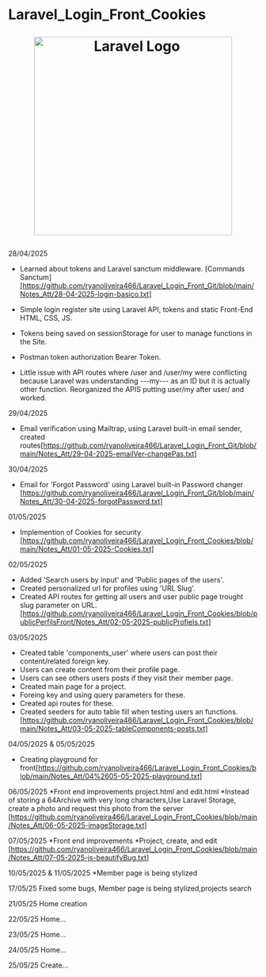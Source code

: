 # Laravel_Login_Front_Cookies<p align="center"><a href="https://laravel.com" target="_blank"><img src="https://raw.githubusercontent.com/laravel/art/master/logo-lockup/5%20SVG/2%20CMYK/1%20Full%20Color/laravel-logolockup-cmyk-red.svg" width="400" alt="Laravel Logo"></a></p>

28/04/2025

* Learned about tokens and Laravel sanctum middleware. [Commands Sanctum][https://github.com/ryanoliveira466/Laravel_Login_Front_Git/blob/main/Notes_Att/28-04-2025-login-basico.txt]
* Simple login register site using Laravel API, tokens and static Front-End HTML, CSS, JS.
* Tokens being saved on sessionStorage for user to manage functions in the Site.
* Postman token authorization Bearer Token.

* Little issue with API routes where /user and /user/my were conflicting because Laravel was understanding ---my--- as an ID but it is actually other function.
  Reorganized the APIS putting user/my after user/ and worked.

29/04/2025

* Email verification using Mailtrap, using Laravel built-in email sender, created routes[https://github.com/ryanoliveira466/Laravel_Login_Front_Git/blob/main/Notes_Att/29-04-2025-emailVer-changePas.txt]

30/04/2025

* Email for 'Forgot Password' using Laravel built-in Password changer [https://github.com/ryanoliveira466/Laravel_Login_Front_Git/blob/main/Notes_Att/30-04-2025-forgotPassword.txt]

01/05/2025

* Implemention of Cookies for security [https://github.com/ryanoliveira466/Laravel_Login_Front_Cookies/blob/main/Notes_Att/01-05-2025-Cookies.txt]

02/05/2025

* Added 'Search users by input' and 'Public pages of the users'.
* Created personalized url for profiles using 'URL Slug'.
* Created API routes for getting all users and user public page trought slug parameter on URL.
[https://github.com/ryanoliveira466/Laravel_Login_Front_Cookies/blob/publicPerfilsFront/Notes_Att/02-05-2025-publicProfiels.txt]

03/05/2025
* Created table 'components_user' where users can post their content/related foreign key.
* Users can create content from their profile page.
* Users can see others users posts if they visit their member page.
* Created main page for a project.
* Foreing key and using query parameters for these.
* Created api routes for these.
* Created seeders for auto table fill when testing users an functions. [https://github.com/ryanoliveira466/Laravel_Login_Front_Cookies/blob/main/Notes_Att/03-05-2025-tableComponents-posts.txt]


04/05/2025 & 05/05/2025
* Creating playground for front[https://github.com/ryanoliveira466/Laravel_Login_Front_Cookies/blob/main/Notes_Att/04%2605-05-2025-playground.txt]

06/05/2025
*Front end improvements project.html and edit.html
*Instead of storing a 64Archive with very long characters,Use Laravel Storage, create a photo and request this photo from the server
[https://github.com/ryanoliveira466/Laravel_Login_Front_Cookies/blob/main/Notes_Att/06-05-2025-imageStorage.txt]


07/05/2025
*Front end improvements
*Project, create, and edit
[https://github.com/ryanoliveira466/Laravel_Login_Front_Cookies/blob/main/Notes_Att/07-05-2025-js-beautifyBug.txt]

10/05/2025 & 11/05/2025
*Member page is being stylized

17/05/25
Fixed some bugs, Member page is being stylized,projects search

21/05/25
Home creation

22/05/25
Home...

23/05/25
Home...

24/05/25
Home...

25/05/25
Create...

